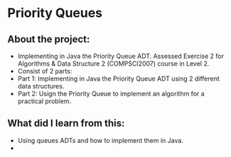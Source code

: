 # Priority Queues
## About the project:
- Implementing in Java the Priority Queue ADT. Assessed Exercise 2 for Algorithms &amp; Data Structure 2 (COMPSCI2007) course in Level 2.
- Consist of 2 parts:
-   Part 1: Implementing in Java the Priority Queue ADT using 2 different data structures.
-   Part 2: Usign the Priority Queue to implement an algorithm for a practical problem.

## What did I learn from this:
- Using queues ADTs and how to implement them in Java.
-  
